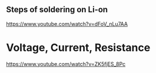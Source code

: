 ## Steps of soldering on Li-on 
https://www.youtube.com/watch?v=dFoV_nLu7AA

# Voltage, Current, Resistance
https://www.youtube.com/watch?v=ZK5fjES_8Pc
